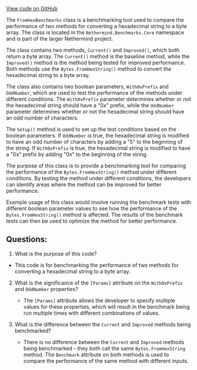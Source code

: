 [View code on GitHub](https://github.com/nethermindeth/nethermind/Nethermind.Benchmark/Core/FromHexBenchmarks.cs)

The `FromHexBenchmarks` class is a benchmarking tool used to compare the performance of two methods for converting a hexadecimal string to a byte array. The class is located in the `Nethermind.Benchmarks.Core` namespace and is part of the larger Nethermind project.

The class contains two methods, `Current()` and `Improved()`, which both return a byte array. The `Current()` method is the baseline method, while the `Improved()` method is the method being tested for improved performance. Both methods use the `Bytes.FromHexString()` method to convert the hexadecimal string to a byte array.

The class also contains two boolean parameters, `With0xPrefix` and `OddNumber`, which are used to test the performance of the methods under different conditions. The `With0xPrefix` parameter determines whether or not the hexadecimal string should have a "0x" prefix, while the `OddNumber` parameter determines whether or not the hexadecimal string should have an odd number of characters.

The `Setup()` method is used to set up the test conditions based on the boolean parameters. If `OddNumber` is true, the hexadecimal string is modified to have an odd number of characters by adding a "5" to the beginning of the string. If `With0xPrefix` is true, the hexadecimal string is modified to have a "0x" prefix by adding "0x" to the beginning of the string.

The purpose of this class is to provide a benchmarking tool for comparing the performance of the `Bytes.FromHexString()` method under different conditions. By testing the method under different conditions, the developers can identify areas where the method can be improved for better performance.

Example usage of this class would involve running the benchmark tests with different boolean parameter values to see how the performance of the `Bytes.FromHexString()` method is affected. The results of the benchmark tests can then be used to optimize the method for better performance.
## Questions: 
 1. What is the purpose of this code?
   - This code is for benchmarking the performance of two methods for converting a hexadecimal string to a byte array.

2. What is the significance of the `[Params]` attribute on the `With0xPrefix` and `OddNumber` properties?
   - The `[Params]` attribute allows the developer to specify multiple values for these properties, which will result in the benchmark being run multiple times with different combinations of values.

3. What is the difference between the `Current` and `Improved` methods being benchmarked?
   - There is no difference between the `Current` and `Improved` methods being benchmarked - they both call the same `Bytes.FromHexString` method. The `Benchmark` attribute on both methods is used to compare the performance of the same method with different inputs.